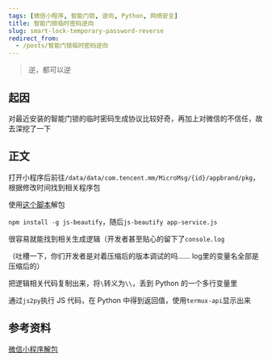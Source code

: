 ```yaml
---
tags: [微信小程序, 智能门锁, 逆向, Python, 网络安全]
title: 智能门锁临时密码逆向
slug: smart-lock-temporary-password-reverse
redirect_from: 
  - /posts/智能门锁临时密码逆向
---
```


> 逆，都可以逆

## 起因

对最近安装的智能门锁的临时密码生成协议比较好奇，再加上对微信的不信任，故去深挖了一下

## 正文

打开小程序后前往`/data/data/com.tencent.mm/MicroMsg/{id}/appbrand/pkg`，根据修改时间找到相关程序包

使用[这个脚本](https://gist.github.com/Integ/bcac5c21de5ea35b63b3db2c725f07ad)解包

`npm install -g js-beautify`，随后`js-beautify app-service.js`

很容易就能找到相关生成逻辑（开发者甚至贴心的留下了`console.log`

（吐槽一下，你们开发者是对着压缩后的版本调试的吗…… log里的变量名全部是压缩后的）

把逻辑相关代码复制出来，将`\`转义为`\\`，丢到 Python 的一个多行变量里

通过`js2py`执行 JS 代码，在 Python 中得到返回值，使用`termux-api`显示出来

## 参考资料

[微信小程序解包](https://misakikata.github.io/2021/03/微信小程序解包/)
